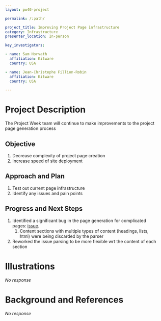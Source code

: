 ```yaml
---
layout: pw40-project

permalink: /:path/

project_title: Improving Project Page infrastructure
category: Infrastructure
presenter_location: In-person

key_investigators:

- name: Sam Horvath
  affiliation: Kitware
  country: USA

- name: Jean-Christophe Fillion-Robin
  affiliation: Kitware
  country: USA

---
```


# Project Description

<!-- Add a short paragraph describing the project. -->

The Project Week team will continue to make improvements to the project page generation process

## Objective

<!-- Describe here WHAT you would like to achieve (what you will have as end result). -->

1.  Decrease complexity of project page creation
2.  Increase speed of site deployment

## Approach and Plan

<!-- Describe here HOW you would like to achieve the objectives stated above. -->
1. Test out current page infrastructure
2. Identify any issues and pain points

## Progress and Next Steps

<!-- Update this section as you make progress, describing of what you have ACTUALLY DONE.
     If there are specific steps that you could not complete then you can describe them here, too. -->

1. Identified a significant bug in the page generation for complicated pages: [issue](https://github.com/NA-MIC/ProjectWeek/issues/960).
    1. Content sections with multiple types of content (headings, lists, html) were being discarded by the parser
3. Reworked the issue parsing to be more flexible wrt the content of each section

# Illustrations

<!-- Add pictures and links to videos that demonstrate what has been accomplished. -->

*No response*

# Background and References

<!-- If you developed any software, include link to the source code repository.
     If possible, also add links to sample data, and to any relevant publications. -->

*No response*
